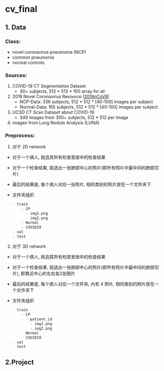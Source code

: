 # cv_final


## 1. Data
### Class:

- novel coronavirus pneumonia (NCP)
- common pneumonia
- normal controls.

### Sources:

1. COVID-19 CT Segmentation Dataset
   - 40+ subjects, 512 \* 512 \* 100 array for all
2. 2019 Novel Coronavirus Resource ([2019nCoVR](http://ncov-ai.big.ac.cn/download?lang=en))
   - NCP-Data: 336 subjects, 512 \* 512 \* [40-100] images per subject
   - Normal-Data: 165 subjects, 512 \* 512 \* [40-100] images per subject
3. UCSD CT Scan Dataset about COVID-19
   - 349 images from 300+ subjects, 512 \* 512 per image
4. images from Lung Nodule Analysis (LUNA)

### Preprocess:
1. 对于 2D network
 - 对于一个病人, 挑选其所有检查里居中的检查结果
 - 对于一个检查结果, 挑选出一张肺部中心的照片(即所有照片中最中间的肺部切片)
 - 最后的结果是, 每个病人对应一张照片, 相同类别的照片放在一个文件夹下
 - 文件夹组织

    ```python
    - train
        - CP
          - img1.png
          - img2.png
        - Normal
        - COVID19
    - val
    - test
    ```
2. 对于 3D network
 - 对于一个病人, 挑选其所有检查里居中的检查结果
 - 对于一个检查结果, 挑选出一张肺部中心的照片(即所有照片中最中间的肺部切片), 即靠近中心的左右各2张图片
 - 最后的结果是, 每个病人对应一个文件夹, 内有 4 照片, 相同类别的照片放在一个文件夹下
 - 文件夹组织

    ```python
    - train
        - CP
          - patient_id
            - img1.png
            - img2.png
        - Normal
        - COVID19
    - val
    - test
    ```


## 2.Project



